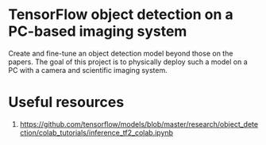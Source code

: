 # TensorFlow object detection on a PC-based imaging system
Create and fine-tune an object detection model beyond those on the papers. The goal of this project is to physically deploy such a model on a PC with a camera and scientific imaging system.

# Useful resources
1. https://github.com/tensorflow/models/blob/master/research/object_detection/colab_tutorials/inference_tf2_colab.ipynb
